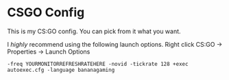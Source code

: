 # CSGO Config

This is my CS:GO config. You can pick from it what you want.

I *highly* recommend using the following launch options. Right click CS:GO -> Properties -> Launch Options

`-freq YOURMONITORREFRESHRATEHERE -novid -tickrate 128 +exec autoexec.cfg -language bananagaming`
